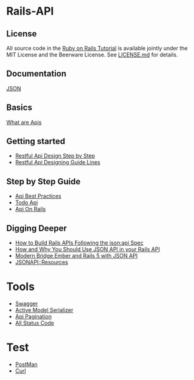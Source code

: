# Rails-API

## License

All source code in the [Ruby on Rails Tutorial](https://www.railstutorial.org/)
is available jointly under the MIT License and the Beerware License. See
[LICENSE.md](LICENSE.md) for details.

## Documentation

[JSON](https://jsonapi.org/)

## Basics

[What are Apis ](https://www.youtube.com/watch?v=7YcW25PHnAA&feature=youtu.be)

## Getting started

- [Restful Api Design Step by Step](https://hackernoon.com/restful-api-design-step-by-step-guide-2f2c9f9fcdbf)
- [Restful Api Designing Guide Lines](http://techtales.co/2017/09/03/restful-api-designing-guidelines-best-practices)



## Step by Step Guide

- [Api Best Practices](https://medium.com/@kinsey/api-best-practices-41ba20e9d6f4)
- [Todo Api ](https://github.com/akabiru/todos-api)
- [Api On Rails](http://apionrails.icalialabs.com/book/chapter_one)

## Digging Deeper

- [How to Build Rails APIs Following the json:api Spec](https://blog.codeship.com/the-json-api-spec/)
- [How and Why You Should Use JSON API in your Rails API](http://blog.arkency.com/2016/02/how-and-why-should-you-use-json-api-in-your-rails-api/)
- [Modern Bridge Ember and Rails 5 with JSON API](http://emberigniter.com/modern-bridge-ember-and-rails-5-with-json-api/)
- [JSONAPI::Resources](https://github.com/cerebris/jsonapi-resources)

# Tools

- [Swagger](https://medium.com/@sushildamdhere/how-to-document-rest-apis-with-swagger-and-ruby-on-rails-ae4e13177f5d)
- [Active Model Serializer](https://github.com/rails-api/active_model_serializers/)
- [Api Pagination](https://github.com/davidcelis/api-pagination)
- [All Status Code](https://www.restapitutorial.com/httpstatuscodes.html)

# Test

- [PostMan](https://medium.com/@spaquet/testing-rails-5-api-with-postman-36f1e79dc4d)
- [Curl](https://medium.com/@ConnorFinnegan/how-to-use-curl-to-test-a-rails-api-55fd2c43c999)

